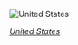 
![United States](https://www.gstatic.com/prettyearth/assets/full/1565.jpg)

*[United States](https://www.google.com/maps/@70.874223,-156.213188,14z/data=!3m1!1e3)*
